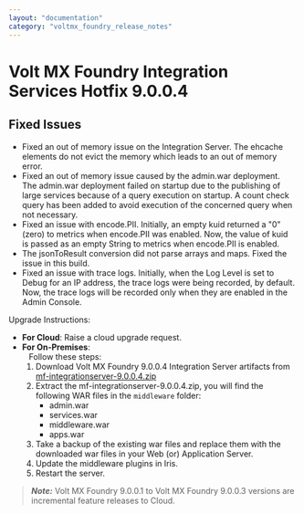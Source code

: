 ```yaml
---
layout: "documentation"
category: "voltmx_foundry_release_notes"
---
```

                           

Volt MX  Foundry Integration Services Hotfix 9.0.0.4
==================================================

Fixed Issues
------------

*   Fixed an out of memory issue on the Integration Server. The ehcache elements do not evict the memory which leads to an out of memory error.
*   Fixed an out of memory issue caused by the admin.war deployment. The admin.war deployment failed on startup due to the publishing of large services because of a query execution on startup. A count check query has been added to avoid execution of the concerned query when not necessary.
*   Fixed an issue with encode.PII. Initially, an empty kuid returned a "0" (zero) to metrics when encode.PII was enabled. Now, the value of kuid is passed as an empty String to metrics when encode.PII is enabled.
*   The jsonToResult conversion did not parse arrays and maps. Fixed the issue in this build.
*   Fixed an issue with trace logs. Initially, when the Log Level is set to Debug for an IP address, the trace logs were being recorded, by default. Now, the trace logs will be recorded only when they are enabled in the Admin Console.

Upgrade Instructions:

*   **For Cloud**: Raise a cloud upgrade request.
*   **For On-Premises**:  
       Follow these steps:
    1.  Download Volt MX Foundry 9.0.0.4 Integration Server artifacts from  
        [mf-integrationserver-9.0.0.4.zip](http://download.voltmx.com/onpremise/mobilefoundry/server/9.0.0.4/mf-integrationserver-9.0.0.4.zip)
    2.  Extract the mf-integrationserver-9.0.0.4.zip, you will find the following WAR files in the `middleware` folder:
        *   admin.war
        *   services.war
        *   middleware.war
        *   apps.war
    3.  Take a backup of the existing war files and replace them with the downloaded war files in your Web (or) Application Server.
    4.  Update the middleware plugins in Iris.
    5.  Restart the server.

> **_Note:_** Volt MX Foundry 9.0.0.1 to Volt MX Foundry 9.0.0.3 versions are incremental feature releases to Cloud.
